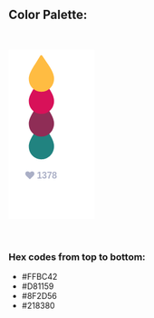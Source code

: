 ## Color Palette:

<p>&nbsp;</p>

![image](palette.png "Illustration")

<p>&nbsp;</p>

### Hex codes from top to bottom:
* #FFBC42
* #D81159
* #8F2D56
* #218380